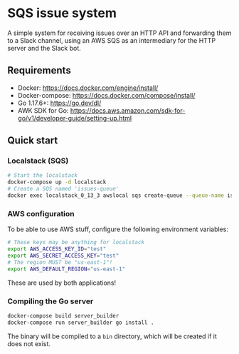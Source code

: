# SQS issue system

A simple system for receiving issues over an HTTP API and forwarding them to a Slack channel, using an AWS SQS as an intermediary for the HTTP server and the Slack bot.

## Requirements

* Docker: https://docs.docker.com/engine/install/
* Docker-compose: https://docs.docker.com/compose/install/
* Go 1.17.6+: https://go.dev/dl/
* AWK SDK for Go: https://docs.aws.amazon.com/sdk-for-go/v1/developer-guide/setting-up.html

## Quick start

### Localstack (SQS)

```bash
# Start the localstack
docker-compose up -d localstack
# Create a SQS named 'issues-queue'
docker exec localstack_0_13_3 awslocal sqs create-queue --queue-name issues-queue
```

### AWS configuration

To be able to use AWS stuff, configure the following environment variables:

```bash
# These keys may be anything for localstack
export AWS_ACCESS_KEY_ID="test"
export AWS_SECRET_ACCESS_KEY="test"
# The region MUST be "us-east-1"!
export AWS_DEFAULT_REGION="us-east-1"
```

These are used by both applications!

### Compiling the Go server

```bash
docker-compose build server_builder
docker-compose run server_builder go install .
```

The binary will be compiled to a `bin` directory, which will be created if it does not exist.
